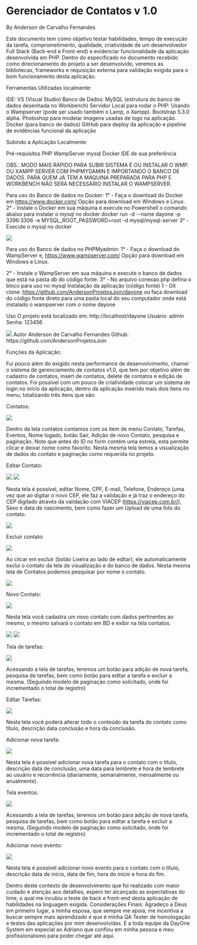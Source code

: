 # Gerenciador de Contatos v 1.0 
By Anderson de Carvalho Fernandes



Este documento tem como objetivo testar habilidades, tempo de execução da tarefa, comprometimento, qualidade, criatividade de um desenvolvedor Full Stack (Back-end e Front-end) e evidenciar funcionalidade da aplicação desenvolvida em PHP.
Dentro do especificado no documento recebido como direcionamento do projeto a ser desenvolvido, veremos as bibliotecas, frameworks e requisição externa para validação exigida para o bom funcionamento desta aplicação.

Ferramentas Utilizadas localmente:

IDE: VS (Visual Studio)
Banco de Dados: MySQL (estrutura do banco de dados desenhada no Workbench)
Servidor Local para rodar o PHP: Usando o Wampserver (pode ser usado também o Lamp, o Xampp).
Bootstrap 5.3.0 alpha.
Photoshop para modelar imagens usadas de logo na aplicação.
Docker (para banco de dados)
GitHub para deploy da aplicação e pipeline de evidências funcional da aplicação


Subindo a Aplicação Localmente:

Pré-requisitos
PHP
WampServer 
mysql 
Docker
IDE de sua preferência


OBS.: MODO MAIS RÁPIDO PARA SUBIR SISTEMA É OU INSTALAR O WMP. OU XAMPP SERVER COM PHPMYDAMIN E IMPORTANDO O BANCO DE DADOS.
PARA QUEM JÁ TEM A MÁQUINA PREPARADA PARA PHP E WORKBENCH NÃO SERÁ NECESSÁRIO INSTALAR O WAMPSERVER.

Para uso do Banco de dados no Docker:
1° - Faça o download do Docker em https://www.docker.com/
Opção para download em Windows e Linux.
2° - Instale o Docker em sua máquina e execute no Powershell o comando abaixo para instalar o mysql no docker 
docker run -d --name dayone -p 3396:3306 -e MYSQL_ROOT_PASSWORD=root -d  mysql/mysql-server
3° - Execute o mysql no docker

<img src="/imgreadme/15.png">

Para uso do Banco de dados no PHPMyadmin:
1° - Faça o download do WampServer e, https://www.wampserver.com/ 
Opção para download em Windows e Linux.

2° - Instale o WampServer em sua máquina e execute o banco de dados que está na pasta db do código fonte.
3° - No arquivo conexao.php defina o bloco para uso no mysql
Instalação da aplicação (código fonte)
1 - Git clone: https://github.com/AndersonProjetosJoin/dayone  ou faça download do código fonte direto para uma pasta local do seu computador onde está instalado o wampserver com o nome dayone

Uso
O projeto está localizado em: http://localhost/dayone
Usuário: admin
Senha: 123456


<img src="/imgreadme/1.png">
Autor  Anderson de Carvalho Fernandes
Github: https://github.com/AndersonProjetosJoin



Funções da Aplicação:

Fui pouco além do exigido nesta performance de desenvolvimento, chamei o sistema de gerenciamento de contatos v1.0, que tem por objetivo além de cadastro de contatos, insert de contatos, delete de contatos e edição de contatos. Foi possível com um pouco de criatividade colocar um sistema de login no início da aplicação, dentro da aplicação inserido mais dois itens no menu, totalizando três itens que são: 

Contatos:

<img src="/imgreadme/2.png">

Dentro da tela contatos contamos com os item de menu Contato, Tarefas, Eventos, Nome logado, botão Sair, Adição de novo Contato, pesquisa e paginação.
Note que antes do ID no form contém uma estrela, esta permite clicar e deixar nome como favorito.
Nesta mesma tela temos a visualização de dados do contato e paginação como requerida no projeto.



Editar Contato:


<img src="/imgreadme/3.png">

<img src="/imgreadme/4.png">


Nesta tela é possível, editar Nome, CPF, E-mail, Telefone, Endereço (uma vez que ao digitar o novo CEP, ele faz a validação e já traz o endereço do CEP digitado através da validação com VIACEP (https://viacep.com.br/), Sexo e data de nascimento, bem como fazer um 
Upload de uma foto do contato.

<img src="/imgreadme/5.png">

Excluir contato:

<img src="/imgreadme/6.png">


Ao clicar em excluir (botão Lixeira ao lado de editar), ele automaticamente exclui o contato da tela de visualização e do banco de dados.
Nesta mesma tela de Contatos podemos pesquisar por nome o contato.

<img src="/imgreadme/7.png">


Novo Contato:

<img src="/imgreadme/8.png">



Nesta tela você cadastra um novo contato com dados pertinentes ao mesmo, o mesmo salvará o contato em BD e exibir na tela contatos.


<img src="/imgreadme/9.png">

<img src="/imgreadme/10.png">


Tela de tarefas:


<img src="/imgreadme/11.png">



Acessando a tela de tarefas, teremos um botão para adição de nova tarefa, pesquisa de tarefas, bem como botão para editar a tarefa e excluir a mesma. (Seguindo modelo de paginação como solicitado, onde foi incrementado o total de registro)

Editar Tarefas:

<img src="/imgreadme/12.png">


Nesta tela você poderá alterar todo o conteúdo da tarefa do contato como título, descrição data conclusão e hora da conclusão.


Adicionar nova tarefa:

<img src="/imgreadme/12.png">



Nesta tela é possível adicionar nova tarefa para o contato com o título, descrição data de conclusão, uma data para lembrete e hora de lembrete ao usuário e recorrência (diariamente, semanalmente, mensalmente ou anualmente).

Tela eventos:

<img src="/imgreadme/13.png">


Acessando a tela de tarefas, teremos um botão para adição de nova tarefa, pesquisa de tarefas, bem como botão para editar a tarefa e excluir a mesma. (Seguindo modelo de paginação como solicitado, onde foi incrementado o total de registro)

Adicionar novo evento:

<img src="/imgreadme/14.png">


Nesta tela é possível adicionar novo evento para o contato com o título, descrição data de início, data de fim, hora do início e hora do fim.


Dentro deste contexto de desenvolvimento que foi realizado com maior cuidado e atenção aos detalhes, espero ter alcançado as expectativas do time, o qual me incubiu o teste de back e front-end desta aplicação de habilidades na linguagem exigida.
Considerações Finais:
Agradeço a Deus em primeiro lugar, a minha esposa, que sempre me apoia, me incentiva a buscar sempre mais aprendizado e que  é minha QA Tester de homologação e testes das aplicações por mim desenvolvidas.  E a toda equipe da DayOne System em especial ao Adriano que confiou em minha pessoa e meu profissionalismo para poder chegar até aqui.
